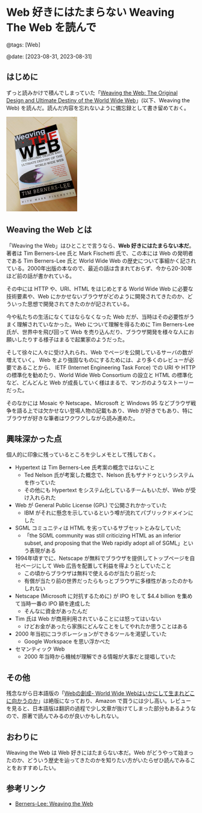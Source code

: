 # Web 好きにはたまらない Weaving The Web を読んで

@tags: [Web]

@date: [2023-08-31, 2023-08-31]

## はじめに

ずっと読みかけで積んでしまっていた「[Weaving the Web: The Original Design and Ultimate Destiny of the World Wide Web](https://www.amazon.co.jp/dp/006251587X)」(以下、Weaving the Web) を読んだ。読んだ内容を忘れないように備忘録として書き留めておく。

<div style="width:100%">
    <img style="margin: 0 auto;" height=250 src=./img/weaving_the_web.jpg />
</div>

## Weaving the Web とは

「Weaving the Web」はひとことで言うなら、**Web 好きにはたまらない本だ**。著者は Tim Berners-Lee 氏と Mark Fischetti 氏で、この本には Web の発明者である Tim Berners-Lee 氏と World Wide Web の歴史について事細かく記されている。2000年出版の本なので、最近の話は含まれておらず、今から20-30年ほど前の話が書かれている。

その中には HTTP や、URI、HTML をはじめとする World Wide Web に必要な技術要素や、Web にかかせないブラウザがどのように開発されてきたのか、どういった思想で開発されてきたのかが記されている。

今や私たちの生活になくてはならなくなった Web だが、当時はその必要性がうまく理解されていなかった。Web について理解を得るために Tim Berners-Lee 氏が、世界中を飛び回って Web を売り込んだり、ブラウザ開発を様々な人にお願いしたりする様子はまるで起業家のようだった。

そして徐々に人々に受け入れられ、Web でページを公開しているサーバの数が増えていく。
Web をより強固なものにするためには、より多くのレビューが必要であることから、 IETF (Internet Engineering Task Force) での URI や HTTP の標準化を勧めたり、World Wide Web Consortium の設立と HTML の標準化など、どんどんと Web が成長していく様はまるで、マンガのようなストーリーだった。

そのなかには Mosaic や Netscape、Microsoft と Windows 95 などブラウザ戦争を語る上では欠かせない登場人物の記載もあり、Web が好きでもあり、特にブラウザが好きな筆者はワクワクしながら読み進めた。

## 興味深かった点

個人的に印象に残っているところを少しメモとして残しておく。

* Hypertext は Tim Berners-Lee 氏考案の概念ではないこと
    * Ted Nelson 氏が考案した概念で、Nelson 氏もザナドゥというシステムを作っていた
    * その他にも Hypertext をシステム化しているチームもいたが、Web が受け入れられた
* Web が General Public License (GPL) で公開されかかっていた
    * IBM がそれに懸念を示しているという噂が流れてパブリックドメインにした
* SGML コミュニティは HTML を劣っているサブセットとみなしていた
    * 「the SGML community was still criticizing HTML as an inferior subset, and proposing that the Web rapidly adopt all of SGML」という表現がある
* 1994年頃すでに、Netscape が無料でブラウザを提供してトップページを自社ページにして Web 広告を配置して利益を得ようとしていたこと
    * この頃からブラウザは無料で使えるのが当たり前だった
    * 有償が当たり前の世界だったらもっとブラウザに多様性があったのかもしれない
* Netscape (Microsoft に対抗するために) が IPO をして $4.4 billion を集めて当時一番の IPO 額を達成した
    * そんなに資金があったんだ
* Tim 氏は Web が商用利用されていることには怒ってはいない
    * けどお金があったら家族にどんなことをしてやれたか思うことはある
* 2000 年当初にコラボレーションができるツールを渇望していた
    * Google Workspace を思い浮かべた
* セマンティック Web
    * 2000 年当時から機械が理解できる情報が大事だと提唱していた

## その他

残念ながら日本語版の「[Webの創成- World Wide Webはいかにして生まれどこに向かうのか](https://www.amazon.co.jp/dp/4839902879)」は絶版になっており、Amazon で買うには少し高い。レビューを見ると、日本語版は翻訳の過程で少し文章が抜けてしまった部分もあるようなので、原著で読んでみるのが良いかもしれない。

## おわりに

Weaving the Web は Web 好きにはたまらない本だ。Web がどうやって始まったのか、どういう歴史を辿ってきたのかを知りたい方がいたらぜひ読んでみることをおすすめしたい。

## 参考リンク

* [Berners-Lee: Weaving the Web](https://www.w3.org/People/Berners-Lee/Weaving/Overview.html)

